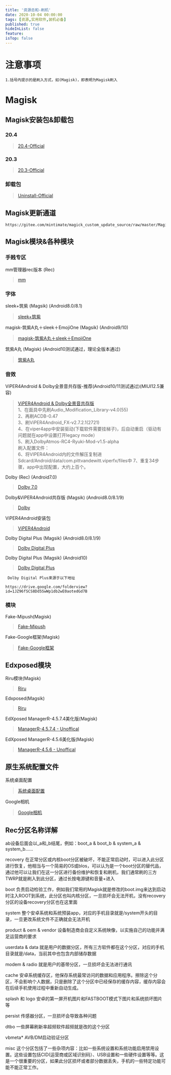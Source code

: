 ```yaml
---
title: '资源总和-刷机'
date: 2020-10-04 00:00:00
tags: [资源,实用软件,装机必备]
published: true
hideInList: false
feature: 
isTop: false
---
```

# 注意事项
`1.括号内提示的是刷入方式，如(Magisk)，即表明为Magisk刷入`



# Magisk
## Magisk安装包&卸载包

### 20.4
>[20.4-Official](https://xiaoyulejia.lanzous.com/iCiYsh6e72b)  

### 20.3
>[20.3-Official](https://xiaoyulejia.lanzous.com/ig5Vsh6e7va)  

### 卸载包
>[Uninstall-Official](https://xiaoyulejia.lanzous.com/iJBDsh6e71a)

## Magisk更新通道
```
https://gitee.com/mintimate/magick_custom_update_source/raw/master/Magisk_Latest.json
```

## Magisk模块&各种模块
   ### 手贱专区
   mm管理器rec版本 (Rec)
   >[mm](https://xiaoyulejia.lanzous.com/iy4Uqh6eu4b)

   ### 字体
   sleek+筑紫 (Magsik) (Android8.0/8.1)
   >[sleek+筑紫](https://xiaoyulejia.lanzous.com/iT5Kjh6ejcd)

   magisk-筑紫A丸＋sleek＋EmojiOne  (Magsik) (Android9/10)
   >[magisk-筑紫A丸＋sleek＋EmojiOne ](https://xiaoyulejia.lanzous.com/ijInjh6ejxe)

   筑紫A丸 (Magisk) (Android10测试通过，理论全版本通过)
   >[筑紫A丸](https://xiaoyulejia.lanzous.com/iNMY0h6mtze)
   
   
   ### 音效
   ViPER4Android & Dolby全景音共存版-推荐(Android10/11测试通过)(MIUI12.5兼容)    
   >[ViPER4Android & Dolby全景音共存版]( https://xiaoyulejia.lanzous.com/iJ76zkqyzfa)  
       1、在面具中先刷Audio_Modification_Library-v4.0(55)  
       2、再刷ACDB-0.47  
       3、刷ViPER4Android_FX-v2.7.2.1(2721)  
       4、在viper4app中安装驱动(下载软件需要挂梯子)，后自动重启（驱动有问题就在app中设置打开legacy mode）  
       5、刷入DolbyAtmos-RC4-Ryuki-Mod-v1.5-alpha  
       刷入配置文件：  
       6、将VIPER4Android内的文件解压复制进  
               Sdcard/Android/data/com.pittvandewitt.viperfx/files中
       7、重复34步骤，app中出现配置，大约上百个。


   Dolby (Rec) (Android7.0)
   >[Dolby 7.0](https://xiaoyulejia.lanzous.com/iQjhZh6eovc)
   
   Dolby&ViPER4Android共存版 (Magsik) (Android8.0/8.1/9)
   >[Dolby](https://xiaoyulejia.lanzous.com/iUtI6h6eoub)
 
   ViPER4Android安装包
   >[ViPER4Android](https://xiaoyulejia.lanzous.com/ixPZmh6eowd)

   Dolby Digital Plus (Magsik) (Android8.0/8.1/9)
   >[Dolby Digital Plus](https://xiaoyulejia.lanzous.com/iYOGGh6ewxc)

   Dolby Digital Plus (Magsik) (Android10)
   >[Dolby Digital Plus](https://xiaoyulejia.lanzous.com/iPWKMh6ewyd)
   
  ` Dolby Digital Plus来源于以下地址`
   ```
   https://drive.google.com/folderview?id=1JZ96fSCS8Dd5SwWp1db2wE0aotedGd7B
   ```
   

   ### 模块
   Fake-Mipush(Magisk)
   >[Fake-Mipush](https://xiaoyulejia.lanzous.com/iR1Seh6eaeb)

   Fake-Google框架(Magisk)
   >[Fake-Google框架](https://xiaoyulejia.lanzous.com/iC7P9h6edoj)


## Edxposed模块
   Riru模块(Magisk)
   >[Riru](https://xiaoyulejia.lanzous.com/i1rJ2h6eeyf)  
   
   Edxposed(Magsik)
   >[Riru](https://xiaoyulejia.lanzous.com/iv5Pch6eexe)  

   EdXposed ManagerR-4.5.7.4美化版(Magisk)
   >[ManagerR-4.5.7.4 - Unoffical](https://xiaoyulejia.lanzous.com/iuawxh6eevc)  

   EdXposed ManagerR-4.5.6美化版(Magisk)
   >[ManagerR-4.5.6 - Unoffical](   https://xiaoyulejia.lanzous.com/iSOZqk77qkf)  


## 原生系统配置文件
系统桌面配置
>[系统桌面配置](https://xiaoyulejia.lanzous.com/b0evyzkaf)

Google相机
>[Google相机](https://xiaoyulejia.lanzous.com/iTPFHj3g5yh)
    



## Rec分区名称详解
ab设备后面会以_a和_b结尾，例如：boot_a & boot_b & system_a & system_b……

recovery
在正常分区或内核boot分区被破坏，不能正常启动时，可以进入此分区进行恢复，他相当与一个简易的OS或blos，可以认为是一个boot分区的替代品，通过他可以让我们在这一分区进行备份维护和恢复和刷机，我们通常刷的三方TWRP就是刷入到此分区，通过长按电源键和音量+进入


boot
负责启动检验工作，例如我们常用的Magisk就是修改的boot.img来达到启动时注入ROOT到系统，此分区也叫内核分区，一旦损坏会无法开机，没有recovery分区的设备recovery分区也在这里面


system
整个安卓系统和系统预装app，对应的手机目录就是/system开头的目录，一旦更改系统文件不正确就会无法开机


product & oem & vendor
设备制造商会自定义系统映像，以实施自己的功能并满足运营商的要求


userdata & data
就是用户的数据分区，所有三方软件都在这个分区，对应的手机目录就是/data，当前其中也包含内部储存数据


modem  & radio
就是用户的基带分区，一旦损坏会无法进行通讯


cache
安卓系统缓存区，他保存系统最常访问的数据和应用程序。擦除这个分区，不会影响个人数据，只是删除了这个分区中已经保存的缓存内容，缓存内容会在后续手机使用过程中重新自动生成。


splash 和 logo
安卓的第一屏开机图片和FASTBOOT模式下图片和系统损坏图片等


persist
传感器分区，一旦损坏会导致各种问题


dtbo
一些屏幕刷新率超频软件超频就是改的这个分区


vbmeta*
AVB/DM启动验证分区


misc
这个分区包括了一些杂项内容：比如一些系统设置和系统功能启用禁用设置。这些设置包括CID(运营商或区域识别码）、USB设置和一些硬件设置等等。这是一个很重要的分区，如果此分区损坏或者部分数据丢失，手机的一些特定功能可能不能正常工作。







  










